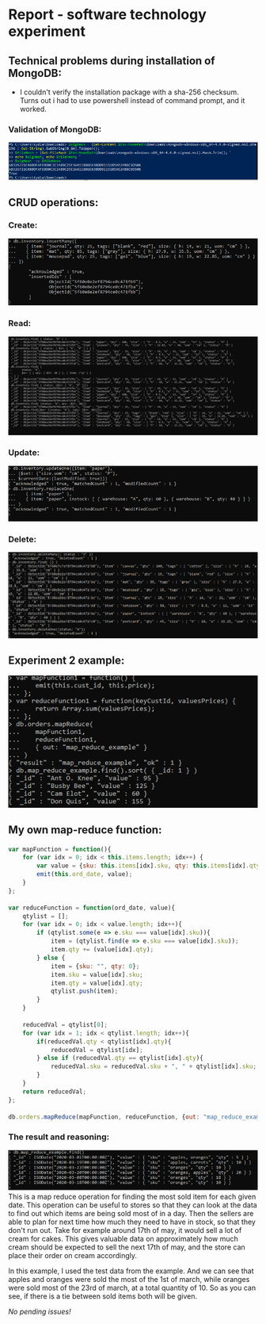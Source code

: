 # Report - software technology experiment
## Technical problems during installation of MongoDB:
* I couldn't verify the installation package with a sha-256 checksum. Turns out i had to use powershell instead of command prompt, and it worked.

### Validation of MongoDB:
![Validation of MongoDB](expass-3-assets/verification.png)

## CRUD operations:
### Create:
![Create operation](expass-3-assets/create.png)

### Read:
![Read operation](expass-3-assets/read.png)

### Update:
![Update operation](expass-3-assets/update.png)

### Delete:
![Delete operation](expass-3-assets/delete.png)

## Experiment 2 example:
![Map-reduce example](expass-3-assets/mapreduceexample.png)

## My own map-reduce function:
```javascript
var mapFunction = function(){
	for (var idx = 0; idx < this.items.length; idx++) {
		var value = {sku: this.items[idx].sku, qty: this.items[idx].qty };
		emit(this.ord_date, value);
	}
};

var reduceFunction = function(ord_date, value){
    qtylist = [];
    for (var idx = 0; idx < value.length; idx++){
        if (qtylist.some(e => e.sku === value[idx].sku)){
            item = (qtylist.find(e => e.sku === value[idx].sku));
            item.qty += (value[idx].qty);
        } else {
            item = {sku: "", qty: 0};
            item.sku = value[idx].sku;
            item.qty = value[idx].qty;
            qtylist.push(item);
        }
    }

    reducedVal = qtylist[0];
    for (var idx = 1; idx < qtylist.length; idx++){
        if(reducedVal.qty < qtylist[idx].qty){
            reducedVal = qtylist[idx];
        } else if (reducedVal.qty == qtylist[idx].qty){
            reducedVal.sku = reducedVal.sku + ", " + qtylist[idx].sku;
        }
    }
    return reducedVal;    
};

db.orders.mapReduce(mapFunction, reduceFunction, {out: "map_reduce_example"});
```
### The result and reasoning:
![My map-reduce result](expass-3-assets/find-most-sold-item-by-date-result.png)
This is a map reduce operation for finding the most sold item for each given date. This operation can be useful to stores so that they can look at the data to find out which items are being sold most of in a day. Then the sellers are able to plan for next time how much they need to have in stock, so that they don't run out.
Take for example around 17th of may, it would sell a lot of cream for cakes. This gives valuable data on approximately how much cream should be expected to sell the next 17th of may, and the store can place their order on cream accordingly.

In this example, I used the test data from the example. And we can see that apples and oranges were sold the most of the 1st of march, while oranges were sold most of the 23rd of march, at a total quantity of 10. So as you can see, if there is a tie between sold items both will be given.

*No pending issues!*
